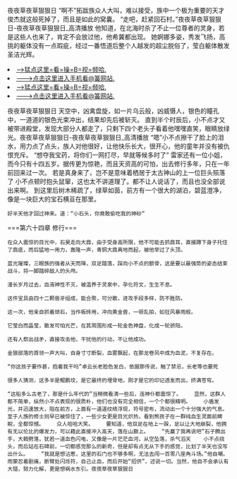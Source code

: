 夜夜草夜草狠狠日    “啊不”拓跋族众人大叫，难以接受，族中一个极为重要的天才俊杰就这般死掉了，而且是如此的窝囊。    “走吧，赶紧回石村。”夜夜草夜草狠狠日-夜夜草夜草狠狠日_高清播放    他知道，在北海时杀了不止一位尊者的灵身，若是这些人也来了，肯定不会放过他，他希冀都出现。    她婀娜多姿，秀发飞扬，高挑的躯体没有一点瑕疵，经过一番悟道后整个人越发的超尘脱俗了，莹白躯体散发圣洁光辉。

<li><a href="http://vcihef132.sg925.xyz/#md_1026">-->猛点这里=看=操=B=视=频哈.</a></li>
<li><a href="http://vcihef132.sg925.xyz/#md_1026">--->点击这里进入手机看@簧网站.</a></li>





<li><a href="http://vcihef132.sg925.xyz/#md_1026">-->猛点这里=看=操=B=视=频哈.</a></li>
<li><a href="http://vcihef132.sg925.xyz/#md_1026">--->点击这里进入手机看@簧网站.</a></li>



夜夜草夜草狠狠日    天空中，凶禽盘旋，如一片乌云般，凶威慑人，银色的瞳孔中，一道道的银色光束冲出，结果却先后被斩灭。    直到半个时辰后，小不点才又被带进殿堂，发现大部分人都走了，只剩下四个老头子看着他嘿嘿直笑，眼睛放绿光。夜夜草夜草狠狠日-夜夜草夜草狠狠日_高清播放    “嗯”小不点擦干了脸上的泪水，用力点了点头，族人对他很好，让他快乐长大，很开心，他的童年并没有被仇恨充斥。
    “想夺我宝药，将你们一网打尽，早就等候多时了”    雷家还有一位小姐，而今只有十四五岁。据传更为惊艳，而且天资高的可怕，出去修行多年，只在一年前回来过一次。    若是真身来了，岂不是意味着栖居于太古神山的上一位巨头殒落了    小不点顿时抱头鼠窜，这也太不讲道理了。都不让人说话了，而且也没全部说出来啊。    到这里后树木稀疏了，绿草如茵，前方有一个很大的湖泊，碧蓝澄净，像是一块巨大的宝石横亘在那里。

    好半天他才回过神来。道：“小石头，你竟敢偷吃我的神砂”

===第六十四章 修行===

    在众人震惊的目光中，石昊走向大鼎，由于受身高所限，他不可能去抓鼎耳，直接蹲下身子托住了鼎底，而后猛地一用力，轰隆一声，青铜大鼎离地而起，被他举过了头顶。

    蓝光璀璨，三眼族的强者从天而降，双足踏落，踩向小不点的额骨，这是要以最强势的姿态结束战斗，将一脚踏碎敌人的头颅。

    漫长岁月过去，血液神性不灭，被温养于灵泉中，孕化符文，生生不息。

    这件宝具由四十二颗兽牙组成，能合聚，可分散，进攻手段多样，防不胜防。

    这一次，他亲自抓着顽石，当作板砖用，冲向黄金兽，一顿乱拍，如狂风暴雨般。

    它莹白而晶莹，散发可怕光芒，在其周围形成一轮金色神盘，化成一轮骄阳。

    还有人祭出战矛，直接攻击他，干扰他的行动，不让他成功。

    金狼部落的首领一声大叫，自身寸寸断裂，血雾飘起，在那龙卷风中成为血泥，不复存在。

    “你这孩子要作甚，抱着我干吗”卓云长老脸色发白，依据那传说，触了禁忌，长老等也要死

    很多人猜测，这多半是鲲鹏坟，是它最终的埋骨地，刚才是它的印记透发而出，挤满苍穹。

    “这船多么古老了，那是什么年代的”当稍微看清一些后，连神仆都震惊了。    显然，这群人都不简单，纵然小不点表现的很质朴，他们也没有完全相信，一个个都很精明。    小盾发光，并迅速放大，阻在前方，上面有一道道纹络浮现，符号密布，流动出一个十分强大的气息。    至于人族的修士则早已被惊住了，一些少女更是目光炽热，看到熊孩子在一群纯血生灵面前睥睨，全都惊憾。    众人哈哈大笑。    要知道，他双足在地上一跺，足以让大地崩裂，他拥有无以伦比的爆发力，可以藉此直接冲入高天，落在山巅上。    “先赢了我再说吧”石子腾出手，大戟劈落，犹若一道血色闪电，又像是一片茫茫血河，从空坠落，杀气滔天    小不点挠头，而后站在石碑前，一切都感觉那么的新奇，但是却有点无从下手的感觉，比划了半天也没写出什么。    “我就是想沾惹，这里的石门也不够多啊，无法去闯一百零八座角斗场。”他自嘲。    雨蒙忍着剧痛，断臂处闪烁符，自己止血，而后开始“招供”，述说一切。当然，他自不会承认有大错，努力化解，更是想祸水东引。夜夜草夜草狠狠日
